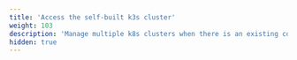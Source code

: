 ```yaml
---
title: 'Access the self-built k3s cluster'
weight: 103
description: 'Manage multiple k8s clusters when there is an existing console'
hidden: true
---
```


